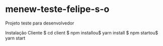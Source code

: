 # menew-teste-felipe-s-o
Projeto teste para desenvolvedor 

Instalação
Cliente
$ cd client
$ npm installou$ yarn install
$ npm startou$ yarn start
